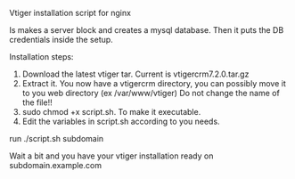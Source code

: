 Vtiger installation script for nginx

Is makes a server block and creates a mysql database. Then it puts the DB credentials inside the setup.


Installation steps:

1. Download the latest vtiger tar. Current is vtigercrm7.2.0.tar.gz
2. Extract it. You now have a vtigercrm directory, you can possibly move it to you web directory (ex /var/www/vtiger) 
Do not change the name of the file!!
3. sudo chmod +x script.sh. To make it executable.
4. Edit the variables in script.sh according to you needs.

run ./script.sh subdomain

Wait a bit and you have your vtiger installation ready on subdomain.example.com

